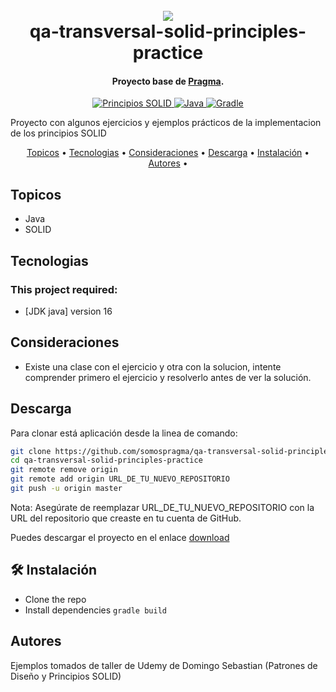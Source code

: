 <h1 align="center">
  <br>
  <a href="http://www.amitmerchant.com/electron-markdownify"><img src="https://f.hubspotusercontent20.net/hubfs/2829524/Copia%20de%20LOGOTIPO_original-2.png"></a>
  <br>
  qa-transversal-solid-principles-practice
  <br>
</h1>

<h4 align="center">Proyecto base de <a href="https://github.com/karatelabs/karate" target="_blank">Pragma</a>.</h4>


<p align="center">
  <a href="https://es.wikipedia.org/wiki/SOLID">
    <img src="https://img.shields.io/badge/Principios_SOLID-Design_Principles-blue.svg" alt="Principios SOLID">
  </a>
  <a href="https://www.oracle.com/java/">
    <img src="https://img.shields.io/badge/Java-Programming_Language-orange.svg" alt="Java">
  </a>
  <a href="https://gradle.org/">
    <img src="https://img.shields.io/badge/Gradle-Build_Tool-green.svg" alt="Gradle">
  </a>
</p>

Proyecto con algunos ejercicios y ejemplos prácticos de la implementacion de los principios SOLID

<p align="center">
  <a href="#topicos">Topicos</a> •
  <a href="#tecnologias">Tecnologias</a> •
  <a href="#consideraciones">Consideraciones</a> •
  <a href="#descarga">Descarga</a> •
  <a href="#instalación-y-ejecución">Instalación</a> •
  <a href="#autores">Autores</a> •

</p>


## Topicos

* Java
* SOLID

## Tecnologias
### This project required:
- [JDK java] version 16

## Consideraciones
* Existe una clase con el ejercicio y otra con la solucion, intente comprender primero el ejercicio y resolverlo antes de ver la solución.

## Descarga
Para clonar está aplicación desde la linea de comando:

```bash
git clone https://github.com/somospragma/qa-transversal-solid-principles-practice
cd qa-transversal-solid-principles-practice
git remote remove origin
git remote add origin URL_DE_TU_NUEVO_REPOSITORIO
git push -u origin master
```
Nota: Asegúrate de reemplazar URL_DE_TU_NUEVO_REPOSITORIO con la URL del repositorio que creaste en tu cuenta de GitHub.

Puedes descargar el proyecto en el enlace [download](https://github.com/somospragma/qa-transversal-solid-principles-practice/archive/refs/heads/main.zip)

## 🛠️ Instalación

* Clone the repo
* Install dependencies `gradle build`


## Autores

Ejemplos tomados de taller de Udemy de Domingo Sebastian (Patrones de Diseño y Principios SOLID)
